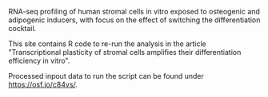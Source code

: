 RNA-seq profiling of human stromal cells in vitro exposed to osteogenic and adipogenic inducers, with focus on the effect of switching the differentiation cocktail.

This site contains R code to re-run the analysis  in the article "Transcriptional plasticity of stromal cells amplifies their differentiation efficiency in vitro".

Processed inpout data to run the script can be found under https://osf.io/c84vs/.

